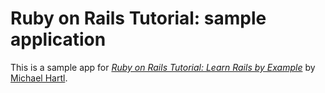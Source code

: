 # Ruby on Rails Tutorial: sample application

This is a sample app for [*Ruby on Rails Tutorial: Learn Rails by Example*](http://railstutorial.org/) by [Michael Hartl](http://michaelhartl.com/).
